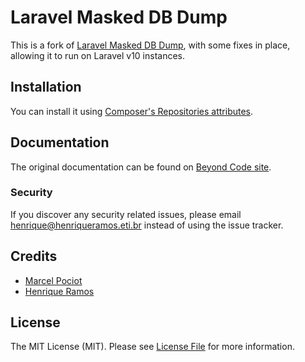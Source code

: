 # Laravel Masked DB Dump

This is a fork of [Laravel Masked DB Dump](https://beyondco.de/docs/laravel-masked-db-dump), with some fixes in place, allowing it to run on Laravel v10 instances.
## Installation

You can install it using [Composer's Repositories attributes](https://getcomposer.org/doc/05-repositories.md#git-alternatives).

## Documentation

The original documentation can be found on [Beyond Code site](https://beyondco.de/docs/laravel-masked-db-dump).

### Security

If you discover any security related issues, please email henrique@henriqueramos.eti.br instead of using the issue tracker.

## Credits

- [Marcel Pociot](https://github.com/mpociot)
- [Henrique Ramos](https://github.com/henriqueramos)

## License

The MIT License (MIT). Please see [License File](LICENSE.md) for more information.
